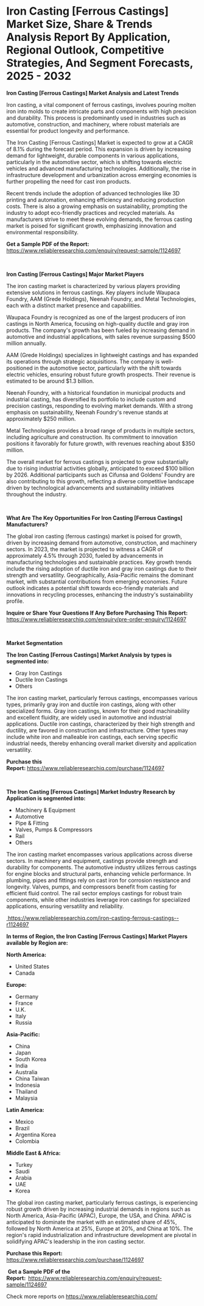 <p><h1>Iron Casting [Ferrous Castings] Market Size, Share & Trends Analysis Report By Application, Regional Outlook, Competitive Strategies, And Segment Forecasts, 2025 - 2032</h1></p><p><strong>Iron Casting [Ferrous Castings] Market Analysis and Latest Trends</strong></p>
<p><p>Iron casting, a vital component of ferrous castings, involves pouring molten iron into molds to create intricate parts and components with high precision and durability. This process is predominantly used in industries such as automotive, construction, and machinery, where robust materials are essential for product longevity and performance. </p><p>The Iron Casting [Ferrous Castings] Market is expected to grow at a CAGR of 8.1% during the forecast period. This expansion is driven by increasing demand for lightweight, durable components in various applications, particularly in the automotive sector, which is shifting towards electric vehicles and advanced manufacturing technologies. Additionally, the rise in infrastructure development and urbanization across emerging economies is further propelling the need for cast iron products.</p><p>Recent trends include the adoption of advanced technologies like 3D printing and automation, enhancing efficiency and reducing production costs. There is also a growing emphasis on sustainability, prompting the industry to adopt eco-friendly practices and recycled materials. As manufacturers strive to meet these evolving demands, the ferrous casting market is poised for significant growth, emphasizing innovation and environmental responsibility.</p></p>
<p><strong>Get a Sample PDF of the Report:&nbsp;</strong> <a href="https://www.reliableresearchiq.com/enquiry/request-sample/1124697?utm_campaign=2297&utm_medium=2&utm_source=Github&utm_content=ia&utm_term=21032025&utm_id=iron-casting-ferrous-castings">https://www.reliableresearchiq.com/enquiry/request-sample/1124697</a></p>
<p>&nbsp;</p>
<p><strong>Iron Casting [Ferrous Castings] Major Market Players</strong></p>
<p><p>The iron casting market is characterized by various players providing extensive solutions in ferrous castings. Key players include Waupaca Foundry, AAM (Grede Holdings), Neenah Foundry, and Metal Technologies, each with a distinct market presence and capabilities.</p><p>Waupaca Foundry is recognized as one of the largest producers of iron castings in North America, focusing on high-quality ductile and gray iron products. The company's growth has been fueled by increasing demand in automotive and industrial applications, with sales revenue surpassing $500 million annually.</p><p>AAM (Grede Holdings) specializes in lightweight castings and has expanded its operations through strategic acquisitions. The company is well-positioned in the automotive sector, particularly with the shift towards electric vehicles, ensuring robust future growth prospects. Their revenue is estimated to be around $1.3 billion.</p><p>Neenah Foundry, with a historical foundation in municipal products and industrial casting, has diversified its portfolio to include custom and precision castings, responding to evolving market demands. With a strong emphasis on sustainability, Neenah Foundry's revenue stands at approximately $250 million.</p><p>Metal Technologies provides a broad range of products in multiple sectors, including agriculture and construction. Its commitment to innovation positions it favorably for future growth, with revenues reaching about $350 million.</p><p>The overall market for ferrous castings is projected to grow substantially due to rising industrial activities globally, anticipated to exceed $100 billion by 2026. Additional participants such as Cifunsa and Goldens' Foundry are also contributing to this growth, reflecting a diverse competitive landscape driven by technological advancements and sustainability initiatives throughout the industry.</p></p>
<p>&nbsp;</p>
<p><strong>What Are The Key Opportunities For Iron Casting [Ferrous Castings] Manufacturers?</strong></p>
<p><p>The global iron casting (ferrous castings) market is poised for growth, driven by increasing demand from automotive, construction, and machinery sectors. In 2023, the market is projected to witness a CAGR of approximately 4.5% through 2030, fueled by advancements in manufacturing technologies and sustainable practices. Key growth trends include the rising adoption of ductile iron and gray iron castings due to their strength and versatility. Geographically, Asia-Pacific remains the dominant market, with substantial contributions from emerging economies. Future outlook indicates a potential shift towards eco-friendly materials and innovations in recycling processes, enhancing the industry's sustainability profile.</p></p>
<p><strong>Inquire or Share Your Questions If Any Before Purchasing This Report:</strong> <a href="https://www.reliableresearchiq.com/enquiry/pre-order-enquiry/1124697?utm_campaign=2297&utm_medium=2&utm_source=Github&utm_content=ia&utm_term=21032025&utm_id=iron-casting-ferrous-castings">https://www.reliableresearchiq.com/enquiry/pre-order-enquiry/1124697</a></p>
<p>&nbsp;</p>
<p><strong>Market Segmentation</strong></p>
<p><strong>The Iron Casting [Ferrous Castings] Market Analysis by types is segmented into:</strong></p>
<p><ul><li>Gray Iron Castings</li><li>Ductile Iron Castings</li><li>Others</li></ul></p>
<p><p>The iron casting market, particularly ferrous castings, encompasses various types, primarily gray iron and ductile iron castings, along with other specialized forms. Gray iron castings, known for their good machinability and excellent fluidity, are widely used in automotive and industrial applications. Ductile iron castings, characterized by their high strength and ductility, are favored in construction and infrastructure. Other types may include white iron and malleable iron castings, each serving specific industrial needs, thereby enhancing overall market diversity and application versatility.</p></p>
<p><strong>Purchase this Report:&nbsp;</strong><a href="https://www.reliableresearchiq.com/purchase/1124697?utm_campaign=2297&utm_medium=2&utm_source=Github&utm_content=ia&utm_term=21032025&utm_id=iron-casting-ferrous-castings">https://www.reliableresearchiq.com/purchase/1124697</a></p>
<p>&nbsp;</p>
<p><strong>The Iron Casting [Ferrous Castings] Market Industry Research by Application is segmented into:</strong></p>
<p><ul><li>Machinery & Equipment</li><li>Automotive</li><li>Pipe & Fitting</li><li>Valves, Pumps & Compressors</li><li>Rail</li><li>Others</li></ul></p>
<p><p>The iron casting market encompasses various applications across diverse sectors. In machinery and equipment, castings provide strength and durability for components. The automotive industry utilizes ferrous castings for engine blocks and structural parts, enhancing vehicle performance. In plumbing, pipes and fittings rely on cast iron for corrosion resistance and longevity. Valves, pumps, and compressors benefit from casting for efficient fluid control. The rail sector employs castings for robust train components, while other industries leverage iron castings for specialized applications, ensuring versatility and reliability.</p></p>
<p><a href="https://www.reliableresearchiq.com/iron-casting-ferrous-castings--r1124697?utm_campaign=2297&utm_medium=2&utm_source=Github&utm_content=ia&utm_term=21032025&utm_id=iron-casting-ferrous-castings">&nbsp;https://www.reliableresearchiq.com/iron-casting-ferrous-castings--r1124697</a></p>
<p><strong>In terms of Region, the Iron Casting [Ferrous Castings] Market Players available by Region are:</strong></p>
<p>
    <p> <strong> North America: </strong>
        <ul>
            <li>United States</li>
            <li>Canada</li>
        </ul>
        </p> 
    <p> <strong> Europe: </strong>
        <ul>
            <li>Germany</li>
            <li>France</li>
            <li>U.K.</li>
            <li>Italy</li>
            <li>Russia</li>
        </ul>
        </p> 
    <p> <strong> Asia-Pacific: </strong>
        <ul>
            <li>China</li>
            <li>Japan</li>
            <li>South Korea</li>
            <li>India</li>
            <li>Australia</li>
            <li>China Taiwan</li>
            <li>Indonesia</li>
            <li>Thailand</li>
            <li>Malaysia</li>
        </ul>
        </p> 
    <p> <strong> Latin America: </strong>
        <ul>
            <li>Mexico</li>
            <li>Brazil</li>
            <li>Argentina Korea</li>
            <li>Colombia</li>
        </ul>
        </p> 
    <p> <strong> Middle East & Africa: </strong>
        <ul>
            <li>Turkey</li>
            <li>Saudi</li>
            <li>Arabia</li>
            <li>UAE</li>
            <li>Korea</li>
        </ul>
    </p>
    </p>
<p><p>The global iron casting market, particularly ferrous castings, is experiencing robust growth driven by increasing industrial demands in regions such as North America, Asia-Pacific (APAC), Europe, the USA, and China. APAC is anticipated to dominate the market with an estimated share of 45%, followed by North America at 25%, Europe at 20%, and China at 10%. The region's rapid industrialization and infrastructure development are pivotal in solidifying APAC's leadership in the iron casting sector.</p></p>
<p><strong>Purchase this Report: </strong><a href="https://www.reliableresearchiq.com/purchase/1124697?utm_campaign=2297&utm_medium=2&utm_source=Github&utm_content=ia&utm_term=21032025&utm_id=iron-casting-ferrous-castings">https://www.reliableresearchiq.com/purchase/1124697</a></p>
<p>&nbsp;<strong>Get a Sample PDF of the Report:&nbsp;&nbsp;</strong><a href="https://www.reliableresearchiq.com/enquiry/request-sample/1124697?utm_campaign=2297&utm_medium=2&utm_source=Github&utm_content=ia&utm_term=21032025&utm_id=iron-casting-ferrous-castings">https://www.reliableresearchiq.com/enquiry/request-sample/1124697</a></p>
<p><strong></strong></p>
<p>Check more reports on <a href="https://www.reliableresearchiq.com/?utm_campaign=2297&utm_medium=2&utm_source=Github&utm_content=ia&utm_term=21032025&utm_id=iron-casting-ferrous-castings">https://www.reliableresearchiq.com/</a></p>